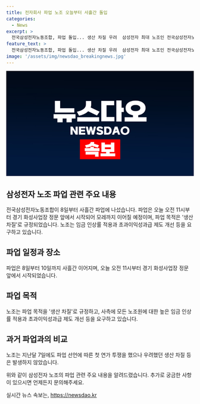 ```yaml
---
title: 전자회사 파업 노조 오늘부터 사흘간 돌입
categories:
  - News
excerpt: >
  전국삼성전자노동조합, 파업 돌입... 생산 차질 우려  삼성전자 최대 노조인 전국삼성전자노동조합이 오늘부터 3일간 파업에 돌입했다. 노조는 높은 임금 인상과 초과이익성과급 제도 개선을 요구하며 모레까지 총파업을 이어가기로 했다. 이에 앞서 지난달 7일에는 연가 투쟁을 벌였으나 생산 차질 우려가 없었다. 현재 상황을 주목할 필요가 있다. (150자)
feature_text: >
  전국삼성전자노동조합, 파업 돌입... 생산 차질 우려  삼성전자 최대 노조인 전국삼성전자노동조합이 오늘부터 3일간 파업에 돌입했다. 노조는 높은 임금 인상과 초과이익성과급 제도 개선을 요구하며 모레까지 총파업을 이어가기로 했다. 이에 앞서 지난달 7일에는 연가 투쟁을 벌였으나 생산 차질 우려가 없었다. 현재 상황을 주목할 필요가 있다. (150자)
image: '/assets/img/newsdao_breakingnews.jpg'
---
```


<p><img src="/assets/img/newsdao_breakingnews.jpg" alt="bookingtag 속보" /></p>

<h2>삼성전자 노조 파업 관련 주요 내용</h2>

<p data-ke-size="size16">전국삼성전자노동조합이 8일부터 사흘간 파업에 나섰습니다. 파업은 오늘 오전 11시부터 경기 화성사업장 정문 앞에서 시작되어 모레까지 이어질 예정이며, 파업 목적은 '생산 차질'로 규정되었습니다. 노조는 임금 인상률 적용과 초과이익성과급 제도 개선 등을 요구하고 있습니다.</p>

<h2 data-ke-size="size26">파업 일정과 장소</h2>

<p data-ke-size="size16">파업은 8일부터 10일까지 사흘간 이어지며, 오늘 오전 11시부터 경기 화성사업장 정문 앞에서 시작되었습니다.</p>

<h2 data-ke-size="size26">파업 목적</h2>

<p data-ke-size="size16">노조는 파업 목적을 '생산 차질'로 규정하고, 사측에 모든 노조원에 대한 높은 임금 인상률 적용과 초과이익성과급 제도 개선 등을 요구하고 있습니다.</p>

<h2 data-ke-size="size26">과거 파업과의 비교</h2>

<p data-ke-size="size16">노조는 지난달 7일에도 파업 선언에 따른 첫 연가 투쟁을 했으나 우려했던 생산 차질 등은 발생하지 않았습니다.</p>

<p>위와 같이 삼성전자 노조의 파업 관련 주요 내용을 알려드렸습니다. 추가로 궁금한 사항이 있으시면 언제든지 문의해주세요.</p>
실시간 뉴스 속보는, <a href="https://newsdao.kr" rel="dofollow">https://newsdao.kr</a>


